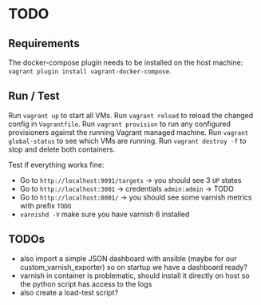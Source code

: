 # TODO


## Requirements
The docker-compose plugin needs to be installed on the host machine: `vagrant plugin install vagrant-docker-compose`.

## Run / Test 
Run `vagrant up` to start all VMs.
Run `vagrant reload` to reload the changed config in `Vagrantfile`.
Run `vagrant provision` to run any configured provisioners against the running Vagrant managed machine.
Run `vagrant global-status` to see which VMs are running.
Run `vagrant destroy -f` to stop and delete both containers.

Test if everything works fine:
 * Go to `http://localhost:9091/targets` -> you should see 3 `UP` states
 * Go to `http://localhost:3001` -> credentials `admin:admin` -> TODO
 * Go to `http://localhost:8001/` -> you should see some varnish metrics with prefix `TODO`
 * `varnishd -V` make sure you have varnish 6 installed


## TODOs
 * also import a simple JSON dashboard with ansible (maybe for our custom_varnish_exporter) so on startup we have a dashboard ready?
 * varnish in container is problematic, should install it directly on host so the python script has access to the logs
 * also create a load-test script?